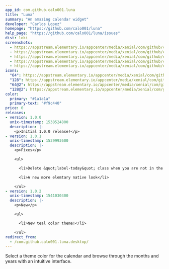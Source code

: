 ```yaml
---
app_id: com.github.calo001.luna
title: "Luna"
summary: "An amazing calendar widget"
developer: "Carlos Lopez"
homepage: "https://github.com/calo001/luna"
help_page: "https://github.com/calo001/luna/issues"
dist: loki
screenshots:
  - https://appstream.elementary.io/appcenter/media/xenial/com/github/calo001.luna/290695BA0678384609A96BE58AFAE9D3/screenshots/image-1_orig.png
  - https://appstream.elementary.io/appcenter/media/xenial/com/github/calo001.luna/290695BA0678384609A96BE58AFAE9D3/screenshots/image-2_orig.png
  - https://appstream.elementary.io/appcenter/media/xenial/com/github/calo001.luna/290695BA0678384609A96BE58AFAE9D3/screenshots/image-3_orig.png
  - https://appstream.elementary.io/appcenter/media/xenial/com/github/calo001.luna/290695BA0678384609A96BE58AFAE9D3/screenshots/image-4_orig.png
  - https://appstream.elementary.io/appcenter/media/xenial/com/github/calo001.luna/290695BA0678384609A96BE58AFAE9D3/screenshots/image-5_orig.png
icons:
  "64": https://appstream.elementary.io/appcenter/media/xenial/com/github/calo001.luna/290695BA0678384609A96BE58AFAE9D3/icons/64x64/com.github.calo001.luna_com.github.calo001.luna.png
  "128": https://appstream.elementary.io/appcenter/media/xenial/com/github/calo001.luna/290695BA0678384609A96BE58AFAE9D3/icons/128x128/com.github.calo001.luna_com.github.calo001.luna.png
  "64@2": https://appstream.elementary.io/appcenter/media/xenial/com/github/calo001.luna/290695BA0678384609A96BE58AFAE9D3/icons/64x64@2/com.github.calo001.luna_com.github.calo001.luna.png
  "128@2": https://appstream.elementary.io/appcenter/media/xenial/com/github/calo001.luna/290695BA0678384609A96BE58AFAE9D3/icons/128x128@2/com.github.calo001.luna_com.github.calo001.luna.png
color:
  primary: "#1a1a1a"
  primary-text: "#f9c440"
price: 0
releases:
- version: 1.0.0
  unix-timestamp: 1538524800
  description: |-
    <p>Initial 1.0.0 release!</p>
- version: 1.0.1
  unix-timestamp: 1539993600
  description: |-
    <p>Fixes</p>

    <ul>

      <li>Delete &quot;label-today&quot; class when you are not in the current date</li>

      <li>A new more elemtary native look</li>

    </ul>
- version: 1.0.2
  unix-timestamp: 1541030400
  description: |-
    <p>New</p>

    <ul>

      <li>New teal color theme!</li>

    </ul>
redirect_from:
  - /com.github.calo001.luna.desktop/
---
```


<p>Select a theme color for the calendar and browse through the months and years with an intuitive interface.</p>